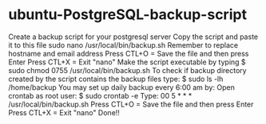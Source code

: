 # ubuntu-PostgreSQL-backup-script
Create a backup script for your postgresql server
Copy the script and paste it to this file
sudo nano /usr/local/bin/backup.sh
Remember to replace hostname and email address
Press CTL+O	= Save the file and then press Enter
Press CTL+X	= Exit "nano"
Make the script executable by typing $ sudo chmod 0755  /usr/local/bin/backup.sh
To check if backup directory created by the script contains the backup files type: $ sudo ls -lh /home/backup
You may set up daily backup every 6:00 am by:
Open crontab as root user: $ sudo crontab -e
Type: 00 5 * * * /usr/local/bin/backup.sh
Press CTL+O	= Save the file and then press Enter
Press CTL+X	= Exit "nano"
Done!!
